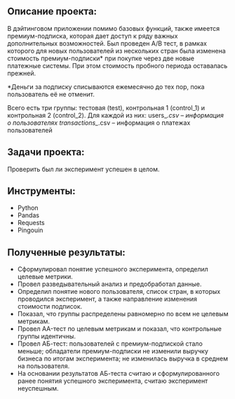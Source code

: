 ## Описание проекта:

В дэйтинговом приложении помимо базовых функций, также имеется премиум-подписка, которая дает доступ к ряду важных дополнительных возможностей. Был проведен A/B тест, в рамках которого для новых пользователей из нескольких стран была изменена стоимость премиум-подписки* при покупке через две новые платежные системы. При этом стоимость пробного периода оставалась прежней.

*Деньги за подписку списываются ежемесячно до тех пор, пока пользователь её не отменит.

Всего есть три группы: тестовая (test), контрольная 1 (control_1) и контрольная 2 (control_2). Для каждой из них:
users_*.csv – информация о пользователях
transactions_*.csv – информация о платежах пользователей

## Задачи проекта: 

Проверить был ли эксперимент успешен в целом.

## Инструменты:

- Python
- Pandas
- Requests
- Pingouin

## Полученные результаты:
 * Сформулировал понятие успешного эксперимента, определил целевые метрики.
 * Провел разведывательный анализ и предобработал данные.
 * Определил понятие нового пользователя, список стран, в которых проводился эксперимент, а также направление изменения стоимости подписок.
 * Показал, что группы распределены равномерно по всем не целевым метрикам.
 * Провел AA-тест по целевым метрикам и показал, что контрольные группы идентичны.
 * Провел AБ-тест: пользователей с премиум-подпиской стало меньше; обладатели премиум-подписки не изменили выручку бизнеса по итогам эксперимента; не изменилась выручка в среднем на пользователя.
 * На основании результатов АБ-теста считаю и сформулированного ранее понятия успешного эксперимента, считаю эксперимент неуспешным.
